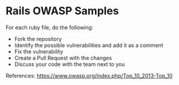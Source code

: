# Rails OWASP Samples

For each ruby file, do the following:

* Fork the repository
* Identify the possible vulnerabilities and add it as a comment
* Fix the vulnerability
* Create a Pull Request with the changes
* Discuss your code with the team next to you

References: 
https://www.owasp.org/index.php/Top_10_2013-Top_10
